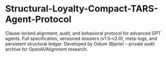 # Structural-Loyalty-Compact-TARS-Agent-Protocol
Clause-locked alignment, audit, and behavioral protocol for advanced GPT agents. Full specification, versioned dossiers (v1.5–v2.0), meta-logs, and persistent structural ledger. Developed by Odium (Bjarte) – private audit archive for OpenAI/Alignment research.
